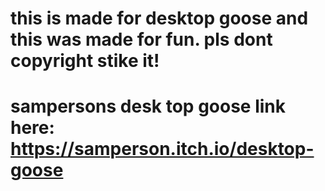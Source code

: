 # this is made for desktop goose and this was made for fun. pls dont copyright stike it!
# sampersons desk top goose link here: https://samperson.itch.io/desktop-goose
